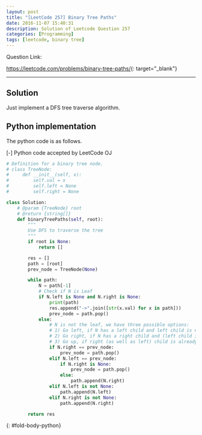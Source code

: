 ```yaml
---
layout: post
title: "[LeetCode 257] Binary Tree Paths"
date: 2016-11-07 15:40:31
description: Solution of Leetcode Question 257
categories: [Programming]
tags: [leetcode, binary tree]
---
```


Question Link:

<https://leetcode.com/problems/binary-tree-paths/>{: target="_blank"}

---

## Solution

Just implement a DFS tree traverse algorithm.

## Python implementation

The python code is as follows.

<div class="code-title">
<span class="code-fold" id="fold-btn-python" onclick="$use('fold-body-python', 'fold-btn-python')">[-]</span>
Python code accepted by LeetCode OJ
</div>

~~~ python
# Definition for a binary tree node.
# class TreeNode:
#     def __init__(self, x):
#         self.val = x
#         self.left = None
#         self.right = None

class Solution:
    # @param {TreeNode} root
    # @return {string[]}
    def binaryTreePaths(self, root):
        """
        Use DFS to traverse the tree
        """
        if root is None:
            return []

        res = []
        path = [root]
        prev_node = TreeNode(None)

        while path:
            N = path[-1]
            # Check if N is Leaf
            if N.left is None and N.right is None:
                print(path)
                res.append("->".join([str(x.val) for x in path]))
                prev_node = path.pop()
            else:
                # N is not the leaf, we have three possible options:
                # 1) Go left, if N has a left child and left child is not visited
                # 2) Go right, if N has a right child and (left child is visited or None)
                # 3) Go up, if right (as well as left) child is already visited or None
                if N.right == prev_node:
                    prev_node = path.pop()
                elif N.left == prev_node:
                    if N.right is None:
                        prev_node = path.pop()
                    else:
                        path.append(N.right)
                elif N.left is not None:
                    path.append(N.left)
                elif N.right is not None:
                    path.append(N.right)

        return res

~~~
{: #fold-body-python}
